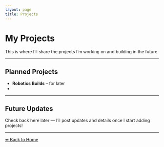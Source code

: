 ```yaml
---
layout: page
title: Projects
---
```


<!-- Link custom CSS for this page -->
<link rel="stylesheet" href="/assets/css/custom-pages.css">

<div class="projects-page">

# My Projects  

This is where I’ll share the projects I’m working on and building in the future.  

---

## Planned Projects
-  **Robotics Builds** – for later
- 
---

## Future Updates  
Check back here later — I’ll post updates and details once I start adding projects!

---

[⬅ Back to Home](index.html)
